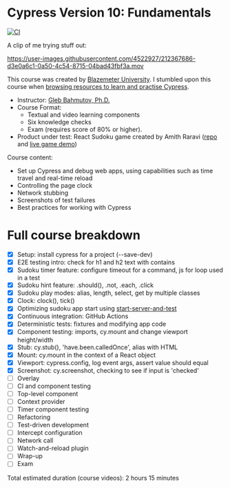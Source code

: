 # Cypress Version 10: Fundamentals

[![CI](https://github.com/p2635/cypress-10-fundamentals/actions/workflows/ci.yml/badge.svg?event=push)](https://github.com/p2635/cypress-10-fundamentals/actions/workflows/ci.yml)

A clip of me trying stuff out:

https://user-images.githubusercontent.com/4522927/212367686-d3e0a6c1-0a50-4c54-8715-04bad43fbf3a.mov

This course was created by [Blazemeter University](https://www.blazemeter.com/university). I stumbled upon this course when [browsing resources to learn and practise Cypress](https://docs.cypress.io/examples/media/courses-media).

- Instructor: [Gleb Bahmutov, Ph.D.](https://github.com/bahmutov)
- Course Format:
  - Textual and video learning components
  - Six knowledge checks
  - Exam (requires score of 80% or higher).
- Product under test: React Sudoku game created by Amith Raravi ([repo](https://github.com/raravi/sudoku) and [live game demo](https://sudoku-raravi.vercel.app))

Course content:

- Set up Cypress and debug web apps, using capabilities such as time travel and real-time reload
- Controlling the page clock
- Network stubbing
- Screenshots of test failures
- Best practices for working with Cypress

# Full course breakdown

- [x] Setup: install cypress for a project (--save-dev)
- [x] E2E testing intro: check for h1 and h2 text with contains
- [x] Sudoku timer feature: configure timeout for a command, js for loop used in a test
- [x] Sudoku hint feature: .should(), .not, .each, .click
- [x] Sudoku play modes: alias, length, select, get by multiple classes
- [x] Clock: clock(), tick()
- [x] Optimizing sudoku app start using [start-server-and-test](https://github.com/bahmutov/start-server-and-test)
- [x] Continuous integration: GitHub Actions
- [x] Deterministic tests:  fixtures and modifying app code
- [x] Component testing: imports, cy.mount and change viewport height/width
- [x] Stub: cy.stub(), 'have.been.calledOnce', alias with HTML
- [x] Mount: cy.mount in the context of a React object
- [x] Viewport: cypress.config, log event args, assert value should equal
- [x] Screenshot: cy.screenshot, checking to see if input is 'checked'
- [ ] Overlay
- [ ] CI and component testing
- [ ] Top-level component
- [ ] Context provider
- [ ] Timer component testing
- [ ] Refactoring
- [ ] Test-driven development
- [ ] Intercept configuration
- [ ] Network call
- [ ] Watch-and-reload plugin
- [ ] Wrap-up
- [ ] Exam

Total estimated duration (course videos): 2 hours 15 minutes
